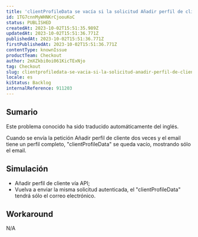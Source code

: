 ```yaml
---
title: 'clientProfileData se vacía si la solicitud Añadir perfil de cliente se realiza dos veces'
id: 1TG7cnnMyWHNKrCjoouKoC
status: PUBLISHED
createdAt: 2023-10-02T15:51:35.989Z
updatedAt: 2023-10-02T15:51:36.771Z
publishedAt: 2023-10-02T15:51:36.771Z
firstPublishedAt: 2023-10-02T15:51:36.771Z
contentType: knownIssue
productTeam: Checkout
author: 2mXZkbi0oi061KicTExNjo
tag: Checkout
slug: clientprofiledata-se-vacia-si-la-solicitud-anadir-perfil-de-cliente-se-realiza-dos-veces
locale: es
kiStatus: Backlog
internalReference: 911203
---
```


## Sumario

<div class="alert alert-info">
  <p>Este problema conocido ha sido traducido automáticamente del inglés.</p>
</div>


Cuando se envía la petición Añadir perfil de cliente dos veces y el email tiene un perfil completo, "clientProfileData" se queda vacío, mostrando sólo el email.


##

## Simulación



- Añadir perfil de cliente vía API;
- Vuelva a enviar la misma solicitud autenticada, el "clientProfileData" tendrá sólo el correo electrónico.



## Workaround


N/A




